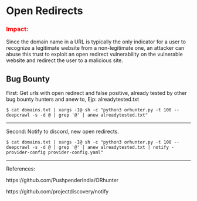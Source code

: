 <h1>Open Redirects</h1>
<h3 style="color:red;">Impact:</h3>
<p>Since the domain name in a URL is typically the only indicator for a user to recognize a legitimate website from a non-legitimate one, an attacker can abuse this trust to exploit an open redirect vulnerability on the vulnerable website and redirect the user to a malicious site.</p>
<h2>Bug Bounty</h2>
<p>First: Get urls with open redirect and false positive, already tested by other bug bounty hunters and anew to, Ejp: alreadytested.txt</p>
<code>$ cat domains.txt | xargs -I@ sh -c "python3 orhunter.py -t 100 --deepcrawl -s -d @ | grep '@' | anew alreadytested.txt"</code>
<hr>
<p>Second: Notify to discord, new open redirects.</p>
<code>$ cat domains.txt | xargs -I@ sh -c "python3 orhunter.py -t 100 --deepcrawl -s -d @ | grep '@' | anew alreadytested.txt | notify -provider-config provider-config.yaml"</code>
<hr>
<p>References:</p>
<p>https://github.com/PushpenderIndia/ORhunter</p>
<p>https://github.com/projectdiscovery/notify</p>
